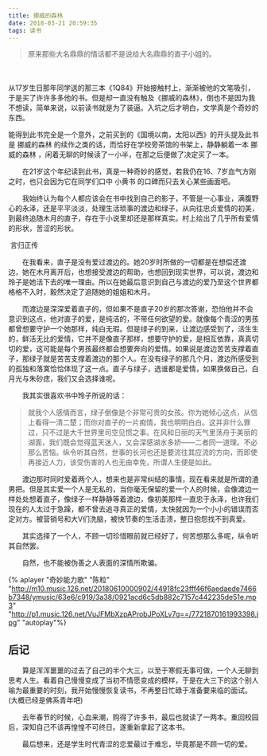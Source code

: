 ```yaml
---
title: 挪威的森林
date: 2018-03-21 20:59:35
tags: 读书
---
```


> 原来那些大名鼎鼎的情话都不是说给大名鼎鼎的直子小姐的。

　	<!-- more -->

​	从17岁生日那年同学送的那三本《1Q84》开始接触村上，渐渐被他的文笔吸引，于是买了许许多多他的书。但是却一直没有触及《挪威的森林》，倒也不是因为我不想读，简单来说，以前读书就是为了装逼。入坑之后才明白，文学真是个奇妙的东西。

​	能得到此书完全是一个意外，之前买到的《国境以南，太阳以西》的开头提及此书是 挪威的森林 的续作之类的话，而恰好在学校旁茶馆的书架上，静静躺着一本 挪威的森林 ，闲着无聊的时候读了一小半，在那之后便做了决定买了一本。

　　在21岁这个年纪读到此书，真是一种奇妙的感觉，若我仍在16、7岁血气方刚之时，也只会因为它在同学们口中 小黄书 的口碑而只去关心某些画面吧。

　　我始终认为每个人都应该会在书中找到自己的影子，不管是一心事业，满腹野心的永泽，还是平平淡淡，处理生活琐事的渡边和绿子，从向往忠贞爱情的初美，到最终追随木月的直子，存在于小说里却还是那样真实。村上绘出了几乎所有爱情的形状，苦涩的形状。

​	言归正传

　　在我看来，直子是没有爱过渡边的。她20岁时所做的一切都是在想偿还渡边，她在木月离开后，也想接受渡边的帮助，也想回到现实世界，可以说，渡边和玲子是她活下去的唯一理由。所以在她最后意识到自己与渡边的爱乃至这个世界都格格不入时，毅然决定了追随她的姐姐和木月。

　　而渡边是深深爱着直子的，但如果不是直子20岁的那次答谢，恐怕他并不会意识到这点，他对直子的爱，是纯洁的，不带任何欲望的爱。就像每个青涩的男孩都曾想要守护一个她那样，纯白无瑕。但是绿子的到来，让渡边感受到了，活生生的，鲜活无比的爱情，它并不是像直子那样，想要守护的爱，是相互依靠，真真切切的爱，这可能是每个男孩最终都会想要奔向的爱情。如果说是渡边苦苦支撑着直子，那绿子就是苦苦支撑着渡边的那个人。在没有绿子的那几个月，渡边所感受到的孤独和落寞恰恰体现了这一点。直子与绿子，选谁都是爱情，如果换做自己，白月光与朱砂痣，我们又会选择谁呢。

　　我其实很喜欢书中玲子所说的话：

> 就我个人感情而言，绿子倒像是个非常可贵的女孩。你为她倾心这点，从信上看得一清二楚；而你对直子的一片痴情，我也明明白白。这并非什么罪过，只不过是大千世界里司空见惯之事。在风和日丽的天气里荡舟于美丽的湖面，我们既会觉得蓝天迷人，又会深感湖水多娇——二者同一道理。不必那么苦恼。纵令听其自然，世事的长河也还是要流往其应流的方向，而即使再接近人力，该受伤害的人也无由幸免，所谓人生便是如此。

　　渡边那时同时爱着两个人，想来也是非常纠结的事情，现在看来就是所谓的渣男把。但是其实爱一个人是无私的，当你毫无保留的爱一个人的时候，会像渡边一样处处想着直子，像绿子一样静静等着渡边，像初美那样一直忠于永泽，也许我们现在的人太过于急躁，都不曾去追寻真正的爱情，太快就因为一个小小的错误而否定对方。被营销号和大V们洗脑，被快节奏的生活击溃，整日抱怨找不到真爱。

　　其实选择了一个人，不顾一切珍惜眼前就已经好了，何苦想那么多呢，纵令听其自然罢。

　　自然，也不能被伪善之人表面的深情所欺骗。

{% aplayer "奇妙能力歌" "陈粒" "http://m10.music.126.net/20180610000902/44918fc23fff46f6aedaede7466b7348/ymusic/63e6/c919/3a38/0921acd6c5db882c7157c442235de51e.mp3" "http://p1.music.126.net/VuJFMbXzpAProbJPoXLv7g==/7721870161993398.jpg" "autoplay"%}



## 后记

　　算是浑浑噩噩的过去了自己的半个大三，以至于寒假无事可做，一个人无聊到思考人生。看着自己慢慢变成了当初不情愿变成的模样，于是在大三下的这个别人喻为最重要的时刻，我开始慢慢恢复读书，不再整日忙碌于准备要来临的面试。(大概已经是佛系青年吧)

　　去年春节的时候，心血来潮，购得了许多书，最后也就读了一两本。重回校园后，深知自己不该再惶惶不可终日。遂重新拿起了这本书。

　　最后想来，还是学生时代青涩的恋爱最过于难忘，毕竟那是不顾一切的爱。